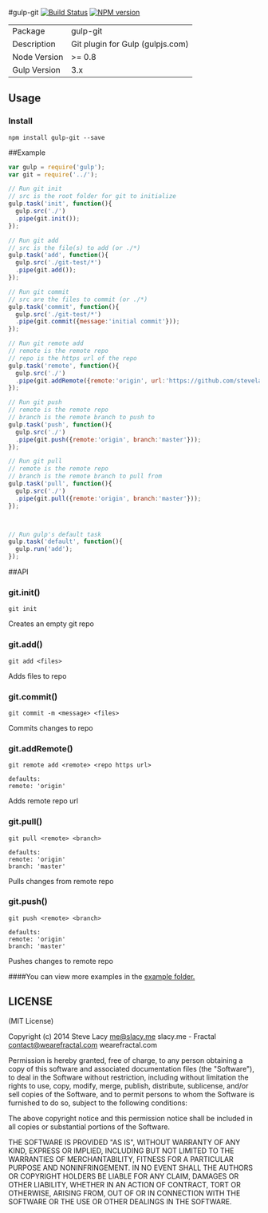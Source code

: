 #gulp-git
[![Build Status](https://travis-ci.org/stevelacy/gulp-git.png?branch=master)](https://travis-ci.org/stevelacy/gulp-git)
[![NPM version](https://badge.fury.io/js/gulp-git.png)](http://badge.fury.io/js/gulp-git)

<table>
<tr> 
<td>Package</td><td>gulp-git</td>
</tr>
<tr>
<td>Description</td>
<td>Git plugin for Gulp (gulpjs.com)</td>
</tr>
<tr>
<td>Node Version</td>
<td>>= 0.8</td>
</tr>
<tr>
<td>Gulp Version</td>
<td>3.x</td>
</tr>
</table>

## Usage
### Install
    npm install gulp-git --save

##Example

```javascript
var gulp = require('gulp');
var git = require('../');

// Run git init 
// src is the root folder for git to initialize
gulp.task('init', function(){
  gulp.src('./')
  .pipe(git.init());
});

// Run git add 
// src is the file(s) to add (or ./*)
gulp.task('add', function(){
  gulp.src('./git-test/*')
  .pipe(git.add());
});

// Run git commit
// src are the files to commit (or ./*)
gulp.task('commit', function(){
  gulp.src('./git-test/*')
  .pipe(git.commit({message:'initial commit'}));
});

// Run git remote add
// remote is the remote repo
// repo is the https url of the repo
gulp.task('remote', function(){
  gulp.src('./')
  .pipe(git.addRemote({remote:'origin', url:'https://github.com/stevelacy/git-test'}));
});

// Run git push 
// remote is the remote repo
// branch is the remote branch to push to
gulp.task('push', function(){
  gulp.src('./')
  .pipe(git.push({remote:'origin', branch:'master'}));
});

// Run git pull
// remote is the remote repo
// branch is the remote branch to pull from
gulp.task('pull', function(){
  gulp.src('./')
  .pipe(git.pull({remote:'origin', branch:'master'}));
});



// Run gulp's default task
gulp.task('default', function(){
  gulp.run('add');
});

```

##API

### git.init()
`git init`

Creates an empty git repo

### git.add()
`git add <files>`

Adds files to repo

### git.commit()
`git commit -m <message> <files>`

Commits changes to repo

### git.addRemote()
`git remote add <remote> <repo https url>`

    defaults:
    remote: 'origin'

Adds remote repo url

### git.pull()
`git pull <remote> <branch>`

    defaults:
    remote: 'origin'
    branch: 'master'

Pulls changes from remote repo

### git.push()
`git push <remote> <branch>`

    defaults:
    remote: 'origin'
    branch: 'master'

Pushes changes to remote repo






####You can view more examples in the [example folder.](https://github.com/stevelacy/gulp-git/tree/master/examples)



## LICENSE

(MIT License)

Copyright (c) 2014 Steve Lacy <me@slacy.me> slacy.me - Fractal <contact@wearefractal.com> wearefractal.com

Permission is hereby granted, free of charge, to any person obtaining
a copy of this software and associated documentation files (the
"Software"), to deal in the Software without restriction, including
without limitation the rights to use, copy, modify, merge, publish,
distribute, sublicense, and/or sell copies of the Software, and to
permit persons to whom the Software is furnished to do so, subject to
the following conditions:

The above copyright notice and this permission notice shall be
included in all copies or substantial portions of the Software.

THE SOFTWARE IS PROVIDED "AS IS", WITHOUT WARRANTY OF ANY KIND,
EXPRESS OR IMPLIED, INCLUDING BUT NOT LIMITED TO THE WARRANTIES OF
MERCHANTABILITY, FITNESS FOR A PARTICULAR PURPOSE AND
NONINFRINGEMENT. IN NO EVENT SHALL THE AUTHORS OR COPYRIGHT HOLDERS BE
LIABLE FOR ANY CLAIM, DAMAGES OR OTHER LIABILITY, WHETHER IN AN ACTION
OF CONTRACT, TORT OR OTHERWISE, ARISING FROM, OUT OF OR IN CONNECTION
WITH THE SOFTWARE OR THE USE OR OTHER DEALINGS IN THE SOFTWARE.
